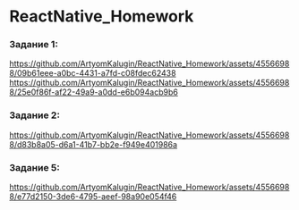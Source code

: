 # ReactNative_Homework

### Задание 1:

https://github.com/ArtyomKalugin/ReactNative_Homework/assets/45566988/09b61eee-a0bc-4431-a7fd-c08fdec62438
https://github.com/ArtyomKalugin/ReactNative_Homework/assets/45566988/25e0f86f-af22-49a9-a0dd-e6b094acb9b6

### Задание 2:

https://github.com/ArtyomKalugin/ReactNative_Homework/assets/45566988/d83b8a05-d6a1-41b7-bb2e-f949e401986a

### Задание 5:


https://github.com/ArtyomKalugin/ReactNative_Homework/assets/45566988/e77d2150-3de6-4795-aeef-98a90e054f46


